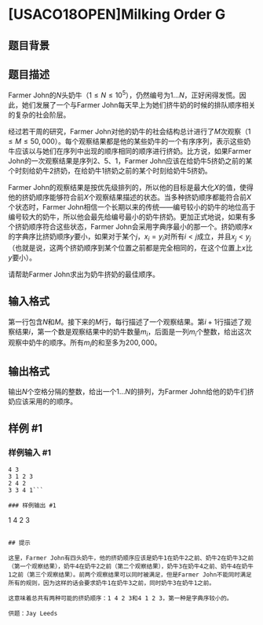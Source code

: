 # [USACO18OPEN]Milking Order G

## 题目背景



## 题目描述

Farmer John的$N$头奶牛（$1 \leq N \leq 10^5$），仍然编号为$1 \ldots N$，正好闲得发慌。因此，她们发展了一个与Farmer John每天早上为她们挤牛奶的时候的排队顺序相关的复杂的社会阶层。

经过若干周的研究，Farmer John对他的奶牛的社会结构总计进行了$M$次观察（$1 \leq M \leq 50,000$）。每个观察结果都是他的某些奶牛的一个有序序列，表示这些奶牛应该以与她们在序列中出现的顺序相同的顺序进行挤奶。比方说，如果Farmer John的一次观察结果是序列2、5、1，Farmer John应该在给奶牛5挤奶之前的某个时刻给奶牛2挤奶，在给奶牛1挤奶之前的某个时刻给奶牛5挤奶。

Farmer John的观察结果是按优先级排列的，所以他的目标是最大化$X$的值，使得他的挤奶顺序能够符合前$X$个观察结果描述的状态。当多种挤奶顺序都能符合前$X$个状态时，Farmer John相信一个长期以来的传统——编号较小的奶牛的地位高于编号较大的奶牛，所以他会最先给编号最小的奶牛挤奶。更加正式地说，如果有多个挤奶顺序符合这些状态，Farmer John会采用字典序最小的那一个。挤奶顺序$x$的字典序比挤奶顺序$y$要小，如果对于某个$j$，$x_i = y_i$对所有$i < j$成立，并且$x_j < y_j$（也就是说，这两个挤奶顺序到某个位置之前都是完全相同的，在这个位置上$x$比$y$要小）。

请帮助Farmer John求出为奶牛挤奶的最佳顺序。

## 输入格式

第一行包含$N$和$M$。接下来的$M$行，每行描述了一个观察结果。第$i+1$行描述了观察结果$i$，第一个数是观察结果中的奶牛数量$m_i$，后面是一列$m_i$个整数，给出这次观察中奶牛的顺序。所有$m_i$的和至多为$200,000$。

## 输出格式

输出$N$个空格分隔的整数，给出一个$1 \ldots N$的排列，为Farmer John给他的奶牛们挤奶应该采用的的顺序。

## 样例 #1

### 样例输入 #1
```
4 3
3 1 2 3
2 4 2
3 3 4 1```

### 样例输出 #1

```
1 4 2 3
```

## 提示

这里，Farmer John有四头奶牛，他的挤奶顺序应该是奶牛1在奶牛2之前、奶牛2在奶牛3之前（第一个观察结果），奶牛4在奶牛2之前（第二个观察结果），奶牛3在奶牛4之前、奶牛4在奶牛1之前（第三个观察结果）。前两个观察结果可以同时被满足，但是Farmer John不能同时满足所有的规则，因为这样的话会要求奶牛1在奶牛3之前，同时奶牛3在奶牛1之前。

这意味着总共有两种可能的挤奶顺序：1 4 2 3和4 1 2 3，第一种是字典序较小的。

供题：Jay Leeds
